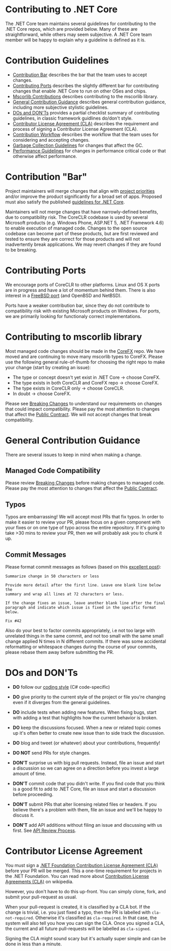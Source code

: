 Contributing to .NET Core
=========================

The .NET Core team maintains several guidelines for contributing to the .NET Core repos, which are provided below. Many of these are straightforward, while others may seem subjective. A .NET Core team member will be happy to explain why a guideline is defined as it is.

Contribution Guidelines
=======================

- [Contribution Bar](#contribution-bar) describes the bar that the team uses to accept changes.
- [Contributing Ports](#contributing-ports) describes the slightly different bar for contributing changes that enable .NET Core to run on other OSes and chips.
- [Mscorlib Contributions](#contributing-to-mscorlib-library) describes contributing to the mscorlib library.
- [General Contribution Guidance](#general-contribution-guidance) describes general contribution guidance, including more subjective stylistic guidelines.
- [DOs and DON'Ts](#dos-and-donts) provides a partial checklist summary of contributing guidelines, in classic framework guidlines do/don't style.
- [Contributor License Agreement (CLA)](#contributor-license-agreement) describes the requirement and process of signing a Contributor License Agreement (CLA).
- [Contribution Workflow](contributing-workflow.md) describes the workflow that the team uses for considering and accepting changes.
- [Garbage Collection Guidelines](garbage-collector-guidelines.md) for changes that affect the GC.
- [Performance Guidelines](performance-guidelines.md) for changes in performance critical code or that otherwise affect performance.

Contribution "Bar"
==================

Project maintainers will merge changes that align with [project priorities](project-priorities.md) and/or improve the product significantly for a broad set of apps. Proposed must also satisfy the published [guidelines for .NET Core](#contribution-guidelines).

Maintainers will not merge changes that have narrowly-defined benefits, due to compatibility risk. The CoreCLR codebase is used by several Microsoft products (e.g. Windows Phone, ASP.NET 5, .NET Framework 4.6) to enable execution of managed code. Changes to the open source codebase can become part of these products, but are first reviewed and tested to ensure they are correct for those products and will not inadvertently break applications. We may revert changes if they are found to be breaking.

Contributing Ports
==================

We encourage ports of CoreCLR to other platforms. Linux and OS X ports are in progress and have a lot of momentum behind them. There is also interest in a [FreeBSD port](https://github.com/dotnet/coreclr/issues/455) (and OpenBSD and NetBSD).

Ports have a weaker contribution bar, since they do not contribute to compatibility risk with existing Microsoft products on Windows. For ports, we are primarily looking for functionaly correct implementations.

Contributing to mscorlib library
================================

Most managed code changes should be made in the [CoreFX](https://github.com/dotnet/corefx) repo. We have moved and are continuing to move many mscorlib types to CoreFX. Please use the following general rule-of-thumb for choosing the right repo to make your change (start by creating an issue):

- The type or concept doesn't yet exist in .NET Core -> choose CoreFX.
- The type exists in both CoreCLR and CoreFX repo -> choose CoreFX.
- The type exists in CoreCLR only -> choose CoreCLR.
- In doubt -> choose CoreFX.

Please see [Breaking Changes](https://github.com/dotnet/corefx/blob/master/Documentation/coding-guidelines/breaking-changes.md) to understand our requirements on changes that could impact compatibility. Please pay the most attention to changes that affect the [Public Contract](https://github.com/dotnet/corefx/blob/master/Documentation/coding-guidelines/breaking-changes.md#bucket-1-public-contract). We will not accept changes that break compatibility.

General Contribution Guidance
=============================

There are several issues to keep in mind when making a change.

Managed Code Compatibility
--------------------------
Please review [Breaking Changes](https://github.com/dotnet/corefx/blob/master/Documentation/coding-guidelines/breaking-changes.md) before making changes to managed code. Please pay the most attention to changes that affect the [Public Contract](https://github.com/dotnet/corefx/blob/master/Documentation/coding-guidelines/breaking-changes.md#bucket-1-public-contract).

Typos
-----
Typos are embarrassing! We will accept most PRs that fix typos. In order to make it easier to review your PR, please focus on a given component with your fixes or on one type of typo across the entire repository. If it's going to take >30 mins to review your PR, then we will probably ask you to chunk it up.

Commit Messages
---------------

Please format commit messages as follows (based on this [excellent post](http://tbaggery.com/2008/04/19/a-note-about-git-commit-messages.html)):

```
Summarize change in 50 characters or less

Provide more detail after the first line. Leave one blank line below the
summary and wrap all lines at 72 characters or less.

If the change fixes an issue, leave another blank line after the final
paragraph and indicate which issue is fixed in the specific format
below.

Fix #42
```

Also do your best to factor commits appropriately, i.e not too large with unrelated
things in the same commit, and not too small with the same small change applied N
times in N different commits. If there was some accidental reformatting or whitespace
changes during the course of your commits, please rebase them away before submitting
the PR.

DOs and DON'Ts
==============

* **DO** follow our [coding style](https://github.com/dotnet/corefx/blob/master/Documentation/coding-guidelines/coding-style.md) (C# code-specific)
* **DO** give priority to the current style of the project or file you're changing even if it diverges from the general guidelines.
* **DO** include tests when adding new features. When fixing bugs, start with
  adding a test that highlights how the current behavior is broken.
* **DO** keep the discussions focused. When a new or related topic comes up
  it's often better to create new issue than to side track the discussion.
* **DO** blog and tweet (or whatever) about your contributions, frequently!

* **DO NOT** send PRs for style changes. 
* **DON'T** surprise us with big pull requests. Instead, file an issue and start
  a discussion so we can agree on a direction before you invest a large amount
  of time.
* **DON'T** commit code that you didn't write. If you find code that you think is a good fit to add to .NET Core, file an issue and start a discussion before proceeding.
* **DON'T** submit PRs that alter licensing related files or headers. If you believe there's a problem with them, file an issue and we'll be happy to discuss it.
* **DON'T** add API additions without filing an issue and discussing with us first. See [API Review Process](https://github.com/dotnet/corefx/blob/master/Documentation/project-docs/api-review-process.md).

Contributor License Agreement
=============================

You must sign a [.NET Foundation Contribution License Agreement (CLA)](http://cla2.dotnetfoundation.org) before your PR will be merged. This a one-time requirement for projects in the .NET Foundation. You can read more about [Contribution License Agreements (CLA)](http://en.wikipedia.org/wiki/Contributor_License_Agreement) on wikipedia.

However, you don't have to do this up-front. You can simply clone, fork, and submit your pull-request as usual.

When your pull-request is created, it is classified by a CLA bot. If the change is trivial, i.e. you just fixed a typo, then the PR is labelled with `cla-not-required`. Otherwise it's classified as `cla-required`. In that case, the system will also tell you how you can sign the CLA. Once you signed a CLA, the current and all future pull-requests will be labelled as `cla-signed`.

Signing the CLA might sound scary but it's actually super simple and can be done in less than a minute.
